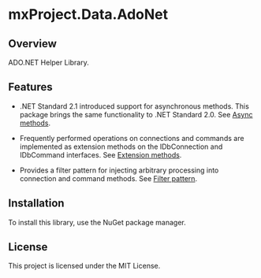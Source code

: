 
# mxProject.Data.AdoNet

## Overview

ADO\.NET Helper Library. 

## Features

* .NET Standard 2.1 introduced support for asynchronous methods. This package brings the same functionality to .NET Standard 2.0. See [Async methods](./document/AsyncMethods.md).

* Frequently performed operations on connections and commands are implemented as extension methods on the IDbConnection and IDbCommand interfaces. See [Extension methods](./document/ExtensionMethods.md).

* Provides a filter pattern for injecting arbitrary processing into connection and command methods. See [Filter pattern](./document/Filter.md).

## Installation

To install this library, use the NuGet package manager.

## License

This project is licensed under the MIT License.
